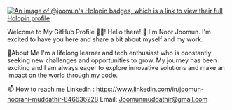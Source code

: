 [![An image of @joomun's Holopin badges, which is a link to view their full Holopin profile](https://holopin.me/joomun)](https://holopin.io/@joomun)

Welcome to My GitHub Profile 👋👋!
Hello there! 👋 I'm Noor Joomun. I'm excited to have you here and share a bit about myself and my work.

👀About Me
I'm a lifelong learner and tech enthusiast who is constantly seeking new challenges and opportunities to grow. 
My journey has been exciting and I am always eager to explore innovative solutions and make an impact on the world through my code.

📫 How to reach me
Linkedin : https://www.linkedin.com/in/joomun-noorani-muddathir-846636228
Email: Joomunmuddathir@gmail.com



